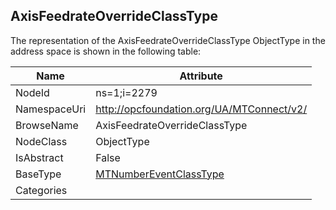 <!-- objecttype -->
## AxisFeedrateOverrideClassType
  
<!-- end of text -->
The representation of the AxisFeedrateOverrideClassType ObjectType in the address space is shown in the following table:  

|Name|Attribute|
|---|---|
|NodeId|ns=1;i=2279|
|NamespaceUri|http://opcfoundation.org/UA/MTConnect/v2/|
|BrowseName|AxisFeedrateOverrideClassType|
|NodeClass|ObjectType|
|IsAbstract|False|
|BaseType|[MTNumberEventClassType](../../ObjectTypes/MTNumberEventClassType/readme.md)|
|Categories||

